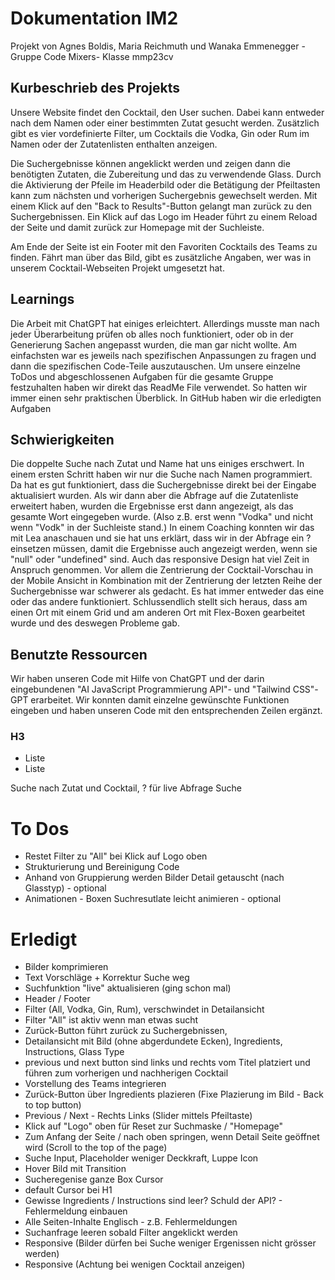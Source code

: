 
# Dokumentation IM2
Projekt von Agnes Boldis, Maria Reichmuth und Wanaka Emmenegger - Gruppe Code Mixers- Klasse mmp23cv
## Kurbeschrieb des Projekts
Unsere Website findet den Cocktail, den User suchen. Dabei kann entweder nach dem Namen oder einer bestimmten Zutat gesucht werden. Zusätzlich gibt es vier vordefinierte Filter, um Cocktails die Vodka, Gin oder Rum im Namen oder der Zutatenlisten enthalten anzeigen.
 
Die Suchergebnisse können angeklickt werden und zeigen dann die benötigten Zutaten, die Zubereitung und das zu verwendende Glass. Durch die Aktivierung der Pfeile im Headerbild oder die Betätigung der Pfeiltasten kann zum nächsten und vorherigen Suchergebnis gewechselt werden. Mit einem Klick auf den "Back to Results"-Button gelangt man zurück zu den Suchergebnissen. Ein Klick auf das Logo im Header führt zu einem Reload der Seite und damit zurück zur Homepage mit der Suchleiste.
 
Am Ende der Seite ist ein Footer mit den Favoriten Cocktails des Teams zu finden. Fährt man über das Bild, gibt es zusätzliche Angaben, wer was in unserem Cocktail-Webseiten Projekt umgesetzt hat.
## Learnings
Die Arbeit mit ChatGPT hat einiges erleichtert. Allerdings musste man nach jeder Überarbeitung prüfen ob alles noch funktioniert, oder ob in der Generierung Sachen angepasst wurden, die man gar nicht wollte. Am einfachsten war es jeweils nach spezifischen Anpassungen zu fragen und dann die spezifischen Code-Teile auszutauschen.
Um unsere einzelne ToDos und abgeschlossenen Aufgaben für die gesamte Gruppe festzuhalten haben wir direkt das ReadMe File verwendet. So hatten wir immer einen sehr praktischen Überblick. In GitHub haben wir die erledigten Aufgaben
## Schwierigkeiten
Die doppelte Suche nach Zutat und Name hat uns einiges erschwert. In einem ersten Schritt haben wir nur die Suche nach Namen programmiert. Da hat es gut funktioniert, dass die Suchergebnisse direkt bei der Eingabe aktualisiert wurden. Als wir dann aber die Abfrage auf die Zutatenliste erweitert haben, wurden die Ergebnisse erst dann angezeigt, als das gesamte Wort eingegeben wurde. (Also z.B. erst wenn "Vodka" und nicht wenn "Vodk" in der Suchleiste stand.) In einem Coaching konnten wir das mit Lea anaschauen und sie hat uns erklärt, dass wir in der Abfrage ein ? einsetzen müssen, damit die Ergebnisse auch angezeigt werden, wenn sie "null" oder "undefined" sind.
Auch das responsive Design hat viel Zeit in Anspruch genommen. Vor allem die Zentrierung der Cocktail-Vorschau in der Mobile Ansicht in Kombination mit der Zentrierung der letzten Reihe der Suchergebnisse war schwerer als gedacht. Es hat immer entweder das eine oder das andere funktioniert. Schlussendlich stellt sich heraus, dass am einen Ort mit einem Grid und am anderen Ort mit Flex-Boxen gearbeitet wurde und des deswegen Probleme gab.
## Benutzte Ressourcen
Wir haben unseren Code mit Hilfe von ChatGPT und der darin eingebundenen "AI JavaScript Programmierung API"- und "Tailwind CSS"-GPT erarbeitet. Wir konnten damit einzelne gewünschte Funktionen eingeben und haben unseren Code mit den entsprechenden Zeilen ergänzt. 
### H3
- Liste
- Liste

Suche nach Zutat und Cocktail, ? für live Abfrage Suche
# To Dos
- Restet Filter zu "All" bei Klick auf Logo oben
- Strukturierung und Bereinigung Code
- Anhand von Gruppierung werden Bilder Detail getauscht (nach Glasstyp) - optional
- Animationen - Boxen Suchresutlate leicht animieren - optional

# Erledigt
- Bilder komprimieren
- Text Vorschläge + Korrektur Suche weg
- Suchfunktion "live" aktualisieren (ging schon mal)
- Header / Footer
- Filter (All, Vodka, Gin, Rum), verschwindet in Detailansicht
- Filter "All" ist aktiv wenn man etwas sucht
- Zurück-Button führt zurück zu Suchergebnissen,
- Detailansicht mit Bild (ohne abgerdundete Ecken), Ingredients, Instructions, Glass Type
- previous und next button sind links und rechts vom Titel platziert und führen zum vorherigen und nachherigen Cocktail
- Vorstellung des Teams integrieren
- Zurück-Button über Ingredients plazieren (Fixe Plazierung im Bild - Back to top button)
- Previous / Next - Rechts Links (Slider mittels Pfeiltaste)
- Klick auf "Logo" oben für Reset zur Suchmaske / "Homepage"
- Zum Anfang der Seite / nach oben springen, wenn Detail Seite geöffnet wird (Scroll to the top of the page)
- Suche Input, Placeholder weniger Deckkraft, Luppe Icon
- Hover Bild mit Transition
- Sucheregenise ganze Box Cursor
- default Cursor bei H1
- Gewisse Ingredients / Instructions sind leer? Schuld der API? - Fehlermeldung einbauen
- Alle Seiten-Inhalte Englisch - z.B. Fehlermeldungen
- Suchanfrage leeren sobald Filter angeklickt werden
- Responsive (Bilder dürfen bei Suche weniger Ergenissen nicht grösser werden)
- Responsive (Achtung bei wenigen Cocktail anzeigen)
